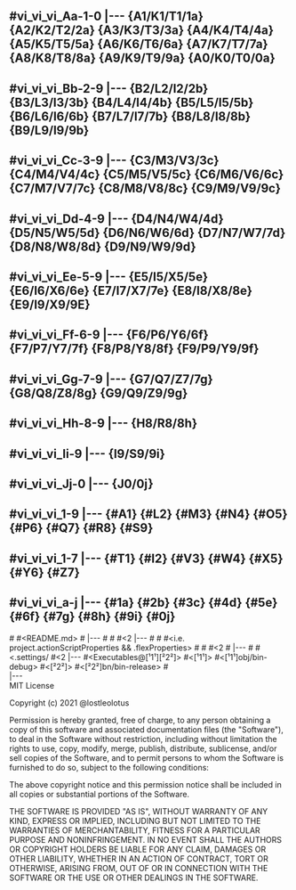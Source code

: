 #vi_vi_vi_Aa-1-0
|---
{A1/K1/T1/1a}
{A2/K2/T2/2a}
{A3/K3/T3/3a}
{A4/K4/T4/4a}
{A5/K5/T5/5a}
{A6/K6/T6/6a}
{A7/K7/T7/7a}
{A8/K8/T8/8a}
{A9/K9/T9/9a}
{A0/K0/T0/0a}
---
#vi_vi_vi_Bb-2-9
|---
{B2/L2/I2/2b}
{B3/L3/I3/3b}
{B4/L4/I4/4b}
{B5/L5/I5/5b}
{B6/L6/I6/6b}
{B7/L7/I7/7b}
{B8/L8/I8/8b}
{B9/L9/I9/9b}
---
#vi_vi_vi_Cc-3-9
|---
{C3/M3/V3/3c}
{C4/M4/V4/4c}
{C5/M5/V5/5c}
{C6/M6/V6/6c}
{C7/M7/V7/7c}
{C8/M8/V8/8c}
{C9/M9/V9/9c}
---
#vi_vi_vi_Dd-4-9
|---
{D4/N4/W4/4d}
{D5/N5/W5/5d}
{D6/N6/W6/6d}
{D7/N7/W7/7d}
{D8/N8/W8/8d}
{D9/N9/W9/9d}
---
#vi_vi_vi_Ee-5-9
|---
{E5/I5/X5/5e}
{E6/I6/X6/6e}
{E7/I7/X7/7e}
{E8/I8/X8/8e}
{E9/I9/X9/9E}
---
#vi_vi_vi_Ff-6-9
|---
{F6/P6/Y6/6f}
{F7/P7/Y7/7f}
{F8/P8/Y8/8f}
{F9/P9/Y9/9f}
---
#vi_vi_vi_Gg-7-9
|---
{G7/Q7/Z7/7g}
{G8/Q8/Z8/8g}
{G9/Q9/Z9/9g}
---
#vi_vi_vi_Hh-8-9
|---
{H8/R8/8h}
---
#vi_vi_vi_Ii-9
|---
{I9/S9/9i}
---
#vi_vi_vi_Jj-0
|---
{J0/0j}
---
#vi_vi_vi_1-9
|---
{#A1}
{#L2}
{#M3}
{#N4}
{#O5}
{#P6}
{#Q7}
{#R8}
{#S9}
---
#vi_vi_vi_1-7
|---
{#T1}
{#I2}
{#V3}
{#W4}
{#X5}
{#Y6}
{#Z7}
---
#vi_vi_vi_a-j
|---
{#1a}
{#2b}
{#3c}
{#4d}
{#5e}
{#6f}
{#7g}
{#8h}
{#9i}
{#0j}
---
#<Object Build Release Files and Folders executable>
#<README.md>
#<Build and Release Folders>
|---
#<Other files and folders>
#<settings>
#<2
|---
#<Executable Project Files>
#<Project files.exec>
#<i.e. project.actionScriptProperties
&& .flexProperties>
#<should NOT be excluded as they contain compiler settings and other important>
#<information for EclipseFlash>
#<2
#<Build and Release Folders>
|---
#<Other files and folders>
#<.settings/
#<2
|---
#<Executables@[¹1¹][²2²]>
#<[¹1¹]>
#<[¹1¹]obj/bin-debug>
#<[²2²]>
#<[²2²]bn/bin-release>
#<main>
|---  
MIT License

Copyright (c) 2021 @lostleolotus

Permission is hereby granted, free of charge, to any person obtaining a copy
of this software and associated documentation files (the "Software"), to deal
in the Software without restriction, including without limitation the rights
to use, copy, modify, merge, publish, distribute, sublicense, and/or sell
copies of the Software, and to permit persons to whom the Software is
furnished to do so, subject to the following conditions:

The above copyright notice and this permission notice shall be included in all
copies or substantial portions of the Software.

THE SOFTWARE IS PROVIDED "AS IS", WITHOUT WARRANTY OF ANY KIND, EXPRESS OR
IMPLIED, INCLUDING BUT NOT LIMITED TO THE WARRANTIES OF MERCHANTABILITY,
FITNESS FOR A PARTICULAR PURPOSE AND NONINFRINGEMENT. IN NO EVENT SHALL THE
AUTHORS OR COPYRIGHT HOLDERS BE LIABLE FOR ANY CLAIM, DAMAGES OR OTHER
LIABILITY, WHETHER IN AN ACTION OF CONTRACT, TORT OR OTHERWISE, ARISING FROM,
OUT OF OR IN CONNECTION WITH THE SOFTWARE OR THE USE OR OTHER DEALINGS IN THE
SOFTWARE.
